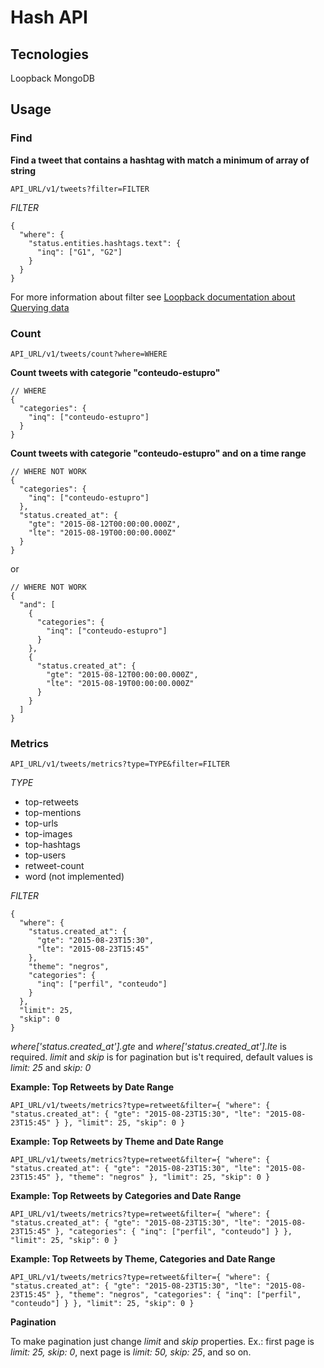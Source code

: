 # Hash API

## Tecnologies
Loopback
MongoDB

## Usage

### Find

**Find a tweet that contains a hashtag with match a minimum of array of string**

    API_URL/v1/tweets?filter=FILTER

_FILTER_

    {
      "where": { 
        "status.entities.hashtags.text": { 
          "inq": ["G1", "G2"] 
        } 
      } 
    }

For more information about filter see [Loopback documentation about Querying data](https://docs.strongloop.com/display/public/LB/Querying+data)

### Count

    API_URL/v1/tweets/count?where=WHERE

**Count tweets with categorie "conteudo-estupro"**

    // WHERE
    {
      "categories": {
        "inq": ["conteudo-estupro"]
      }
    }

**Count tweets with categorie "conteudo-estupro" and on a time range**

    // WHERE NOT WORK
    {
      "categories": {
        "inq": ["conteudo-estupro"]
      },
      "status.created_at": { 
        "gte": "2015-08-12T00:00:00.000Z",
        "lte": "2015-08-19T00:00:00.000Z"
      }
    }

or

    // WHERE NOT WORK
    {
      "and": [
        {
          "categories": {
            "inq": ["conteudo-estupro"]
          }
        },
        {
          "status.created_at": { 
            "gte": "2015-08-12T00:00:00.000Z",
            "lte": "2015-08-19T00:00:00.000Z"
          }
        }
      ]
    }

### Metrics

    API_URL/v1/tweets/metrics?type=TYPE&filter=FILTER

_TYPE_

 - top-retweets
 - top-mentions
 - top-urls
 - top-images
 - top-hashtags
 - top-users
 - retweet-count
 - word (not implemented)

_FILTER_

    { 
      "where": { 
        "status.created_at": { 
          "gte": "2015-08-23T15:30", 
          "lte": "2015-08-23T15:45" 
        }, 
        "theme": "negros", 
        "categories": { 
          "inq": ["perfil", "conteudo"] 
        } 
      },
      "limit": 25,
      "skip": 0
    }

_where['status.created_at'].gte_ and _where['status.created_at'].lte_ is required.
_limit_ and _skip_ is for pagination but is't required, default values is _limit: 25_ and _skip: 0_

**Example: Top Retweets by Date Range**

    API_URL/v1/tweets/metrics?type=retweet&filter={ "where": { "status.created_at": { "gte": "2015-08-23T15:30", "lte": "2015-08-23T15:45" } }, "limit": 25, "skip": 0 }

**Example: Top Retweets by Theme and Date Range**

    API_URL/v1/tweets/metrics?type=retweet&filter={ "where": { "status.created_at": { "gte": "2015-08-23T15:30", "lte": "2015-08-23T15:45" }, "theme": "negros" }, "limit": 25, "skip": 0 }

**Example: Top Retweets by Categories and Date Range**

    API_URL/v1/tweets/metrics?type=retweet&filter={ "where": { "status.created_at": { "gte": "2015-08-23T15:30", "lte": "2015-08-23T15:45" }, "categories": { "inq": ["perfil", "conteudo"] } }, "limit": 25, "skip": 0 }

**Example: Top Retweets by Theme, Categories and Date Range**

    API_URL/v1/tweets/metrics?type=retweet&filter={ "where": { "status.created_at": { "gte": "2015-08-23T15:30", "lte": "2015-08-23T15:45" }, "theme": "negros", "categories": { "inq": ["perfil", "conteudo"] } }, "limit": 25, "skip": 0 }

**Pagination**
  
To make pagination just change _limit_ and _skip_ properties. Ex.: first page is _limit: 25, skip: 0_, next page is _limit: 50, skip: 25_, and so on.